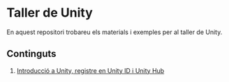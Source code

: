 # Taller de Unity

En aquest repositori trobareu els materials i exemples per al taller de Unity.

## Continguts

1. [Introducció a Unity, registre en Unity ID i Unity Hub](./doc/Introduccio.md)